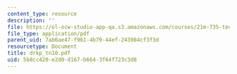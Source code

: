```yaml
---
content_type: resource
description: ''
file: https://ol-ocw-studio-app-qa.s3.amazonaws.com/courses/21m-735-technical-design-scenery-mechanisms-and-special-effects-spring-2004/5b8cc420e2d0d167b6643f64f723c3d8_drkp_tn10.pdf
file_type: application/pdf
parent_uid: 7ab6ae47-f961-4b79-44ef-243984cf3f3d
resourcetype: Document
title: drkp_tn10.pdf
uid: 5b8cc420-e2d0-d167-b664-3f64f723c3d8
---
```


